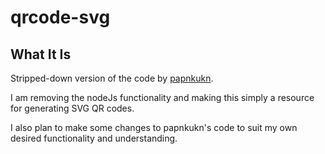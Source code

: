 # qrcode-svg
## What It Is
Stripped-down version of the code by [papnkukn](https://github.com/papnkukn/qrcode-svg). 

I am removing the nodeJs functionality and making this simply a resource for generating SVG QR codes. 

I also plan to make some changes to papnkukn's code to suit my own desired functionality and understanding.
